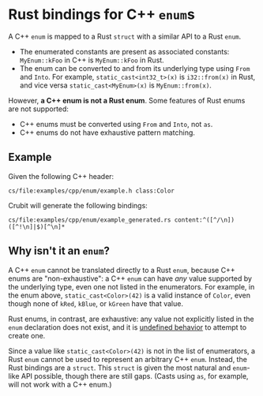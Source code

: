 # Rust bindings for C++ `enum`s

A C++ `enum` is mapped to a Rust `struct` with a similar API to a Rust `enum`.

*   The enumerated constants are present as associated constants: `MyEnum::kFoo`
    in C++ is `MyEnum::kFoo` in Rust.
*   The enum can be converted to and from its underlying type using `From` and
    `Into`. For example, `static_cast<int32_t>(x)` is `i32::from(x)` in Rust,
    and vice versa `static_cast<MyEnum>(x)` is `MyEnum::from(x)`.

However, **a C++ enum is not a Rust enum**. Some features of Rust enums are not
supported:

*   C++ enums must be converted using `From` and `Into`, not `as`.
*   C++ enums do not have exhaustive pattern matching.

## Example

Given the following C++ header:

```live-snippet
cs/file:examples/cpp/enum/example.h class:Color
```

Crubit will generate the following bindings:

```live-snippet
cs/file:examples/cpp/enum/example_generated.rs content:^([^/\n])([^!\n]|$)[^\n]*
```

## Why isn't it an `enum`?

A C++ `enum` cannot be translated directly to a Rust `enum`, because C++ enums
are "non-exhaustive": a C++ `enum` can have *any* value supported by the
underlying type, even one not listed in the enumerators. For example, in the
enum above, `static_cast<Color>(42)` is a valid instance of `Color`, even though
none of `kRed`, `kBlue`, or `kGreen` have that value.

Rust enums, in contrast, are exhaustive: any value not explicitly listed in the
`enum` declaration does not exist, and it is
[undefined behavior](https://doc.rust-lang.org/reference/behavior-considered-undefined.html)
to attempt to create one.

Since a value like `static_cast<Color>(42)` is not in the list of enumerators, a
Rust `enum` cannot be used to represent an arbitrary C++ `enum`. Instead, the
Rust bindings are a `struct`. This `struct` is given the most natural and
`enum`-like API possible, though there are still gaps. (Casts using `as`, for
example, will not work with a C++ enum.)
